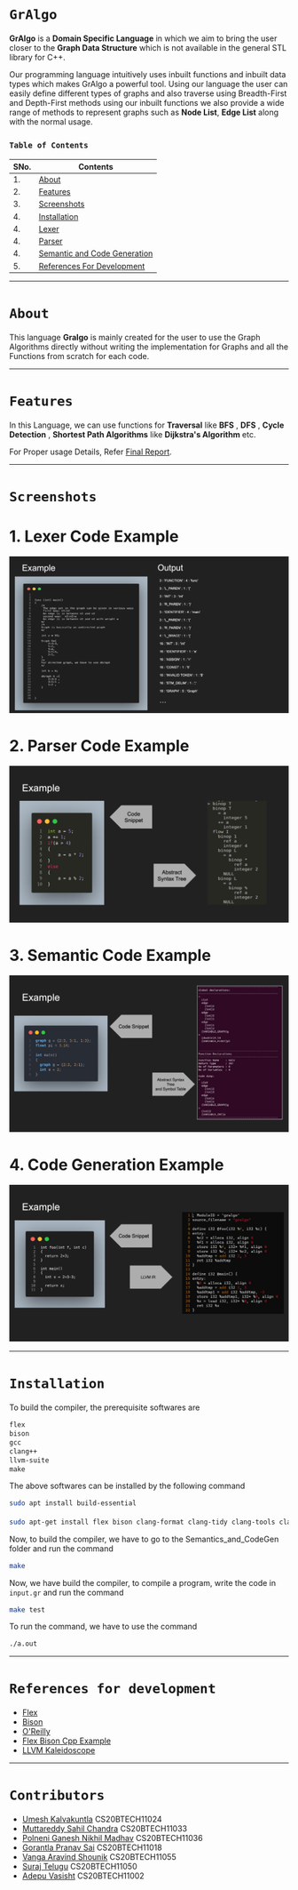 # `GrAlgo`

**GrAlgo** is a **Domain Specific Language** in which we aim to bring the user closer to the **Graph Data Structure** which is not available in
the general STL library for C++.

Our programming language intuitively uses inbuilt functions and inbuilt data types
which makes GrAlgo a powerful tool. Using our language the user can easily define different types of
graphs and also traverse using Breadth-First and Depth-First methods using our inbuilt functions we
also provide a wide range of methods to represent graphs such as **Node List**, **Edge List** along with
the normal usage.

### `Table of Contents`

| SNo. | **Contents**                                                                                                                                 |
| ---- | -------------------------------------------------------------------------------------------------------------------------------------------- |
| 1.   | [About](#about)                                                                                                                              |
| 2.   | [Features](#features)                                                                                                                        |
| 3.   | [Screenshots](#screenshots)                                                                                                                  |
| 4.   | [Installation](#installation)                                                                                                                |
| 4.   | [Lexer](https://github.com/IITH-COMPILERS2/compilers-2-project-team-5-aug22/tree/main/Lexer/readme.md)                                       |
| 4.   | [Parser](https://github.com/IITH-COMPILERS2/compilers-2-project-team-5-aug22/tree/main/Parser/README.md)                                     |
| 4.   | [Semantic and Code Generation](https://github.com/IITH-COMPILERS2/compilers-2-project-team-5-aug22/tree/main/Semantic_and_CodeGen/README.md) |
| 5.   | [References For Development](#references-for-development)                                                                                    |

---

# `About`

This language **Gralgo** is mainly created for the user to use the Graph Algorithms directly without writing the implementation for Graphs and all the Functions from scratch for each code.

---

# `Features`

In this Language, we can use functions for **Traversal** like
**BFS** , **DFS** , **Cycle Detection** , **Shortest Path Algorithms** like **Dijkstra's Algorithm**  etc.

<!-- Add Final Report Link After Adding Final Report to Github -->

For Proper usage Details, Refer [Final Report](https://github.com).

---

# `Screenshots`

# 1. Lexer Code Example

   <img src = "Screenshots/Lexer.png">

# 2. Parser Code Example

   <img src = "Screenshots/Parser.png">

# 3. Semantic Code Example

   <img src = "Screenshots/Semantic.png">

# 4. Code Generation Example

   <img src = "Screenshots/CodeGen.png">

---

# `Installation`

To build the compiler, the prerequisite softwares are

```code
flex
bison
gcc
clang++
llvm-suite
make
```

The above softwares can be installed by the following command

```bash
sudo apt install build-essential

sudo apt-get install flex bison clang-format clang-tidy clang-tools clang clangd libc++-dev libc++1 libc++abi-dev libc++abi1 libclang-dev libclang1 liblldb-dev libllvm-ocaml-dev libomp-dev libomp5 lld lldb llvm-dev llvm-runtime llvm python3-clang
```

Now, to build the compiler, we have to go to the Semantics_and_CodeGen folder and run the command

```bash
make
```

Now, we have build the compiler, to compile a program, write the code in `input.gr` and run the command

```bash
make test
```

To run the command, we have to use the command

```bash
./a.out
```

---

# `References for development`

- [Flex](https://github.com/IITH-COMPILERS2/compilers-2-project-team-5-aug22/blob/main/Resources/flex.pdf)
- [Bison](https://github.com/IITH-COMPILERS2/compilers-2-project-team-5-aug22/blob/main/Resources/bison.pdf)
- [O'Reilly](https://github.com/jmparis/flex-bison-oreilly)
- [Flex Bison Cpp Example](https://github.com/ezaquarii/bison-flex-cpp-example)
- [LLVM Kaleidoscope](https://llvm.org/docs/index.html)

---

# `Contributors`

- [Umesh Kalvakuntla](https://www.github.com/Umesh-k26) CS20BTECH11024
- [Muttareddy Sahil Chandra](https://github.com/SAHIL150602) CS20BTECH11033
- [Polneni Ganesh Nikhil Madhav](https://github.com/Nik123-cpp) CS20BTECH11036
- [Gorantla Pranav Sai](https://github.com/pranav-159) CS20BTECH11018
- [Vanga Aravind Shounik](https://github.com/AravindShounik) CS20BTECH11055
- [Suraj Telugu](https://github.com/SurajTelugu) CS20BTECH11050
- [Adepu Vasisht](https://github.com/Vasishtadepu) CS20BTECH11002
